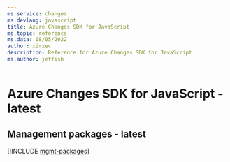 ```yaml
---
ms.service: changes
ms.devlang: javascript
title: Azure Changes SDK for JavaScript
ms.topic: reference
ms.data: 08/05/2022
author: xirzec
description: Reference for Azure Changes SDK for JavaScript
ms.author: jeffish
---
```

# Azure Changes SDK for JavaScript - latest

## Management packages - latest
[!INCLUDE [mgmt-packages](changes-mgmt-index.md)]